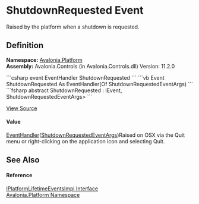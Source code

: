 # ShutdownRequested Event


Raised by the platform when a shutdown is requested.



## Definition
**Namespace:** <a href="N_Avalonia_Platform">Avalonia.Platform</a>  
**Assembly:** Avalonia.Controls (in Avalonia.Controls.dll) Version: 11.2.0

<Tabs groupId="api-code-preview">
<TabItem value="csharp" label="C#">
```csharp
event EventHandler<ShutdownRequestedEventArgs> ShutdownRequested
```
</TabItem>
<TabItem value="vb" label="VB">
```vb
Event ShutdownRequested As EventHandler(Of ShutdownRequestedEventArgs)
```
</TabItem>
<TabItem value="fsharp" label="F#">
```fsharp
abstract ShutdownRequested : IEvent<EventHandler<ShutdownRequestedEventArgs>,
    ShutdownRequestedEventArgs>
```
</TabItem>
</Tabs>



<a href="https://github.com/AvaloniaUI/Avalonia/tree/master/src/Avalonia.Controls/Platform/IPlatformLifetimeEventsImpl.cs" title="View the source code">View Source</a>



#### Value
<a href="https://learn.microsoft.com/dotnet/api/system.eventhandler-1" target="_blank" rel="noopener noreferrer">EventHandler</a>(<a href="T_Avalonia_Controls_ApplicationLifetimes_ShutdownRequestedEventArgs">ShutdownRequestedEventArgs</a>)Raised on OSX via the Quit menu or right-clicking on the application icon and selecting Quit.

## See Also


#### Reference
<a href="T_Avalonia_Platform_IPlatformLifetimeEventsImpl">IPlatformLifetimeEventsImpl Interface</a>  
<a href="N_Avalonia_Platform">Avalonia.Platform Namespace</a>  
